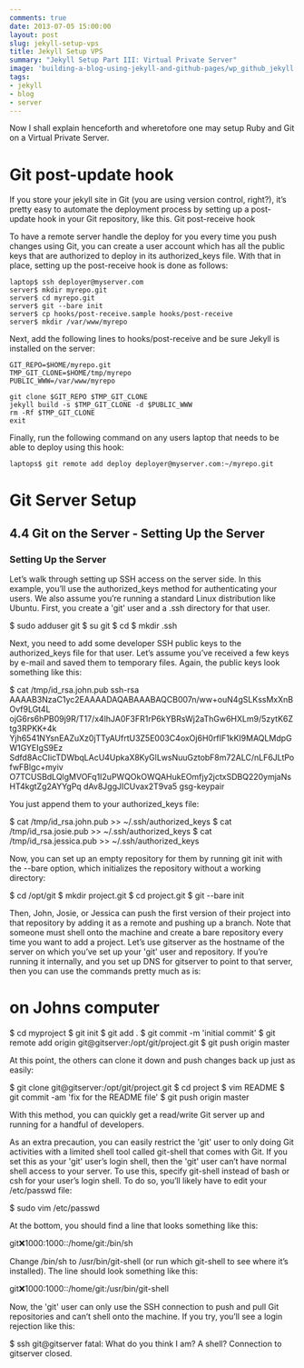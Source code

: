 ```yaml
---
comments: true
date: 2013-07-05 15:00:00
layout: post
slug: jekyll-setup-vps
title: Jekyll Setup VPS
summary: "Jekyll Setup Part III: Virtual Private Server"
image: 'building-a-blog-using-jekyll-and-github-pages/wp_github_jekyll.png'
tags:
- jekyll 
- blog
- server
---
```


Now I shall explain henceforth and wheretofore one may setup Ruby and Git
on a Virtual Private Server.

Git post-update hook
====================

If you store your jekyll site in Git (you are using version control, right?), it’s pretty easy to automate the deployment process by setting up a post-update hook in your Git repository, like this.
Git post-receive hook

To have a remote server handle the deploy for you every time you push changes using Git, you can create a user account which has all the public keys that are authorized to deploy in its authorized_keys file. With that in place, setting up the post-receive hook is done as follows:

    laptop$ ssh deployer@myserver.com
    server$ mkdir myrepo.git
    server$ cd myrepo.git
    server$ git --bare init
    server$ cp hooks/post-receive.sample hooks/post-receive
    server$ mkdir /var/www/myrepo

Next, add the following lines to hooks/post-receive and be sure Jekyll is installed on the server:

    GIT_REPO=$HOME/myrepo.git
    TMP_GIT_CLONE=$HOME/tmp/myrepo
    PUBLIC_WWW=/var/www/myrepo

    git clone $GIT_REPO $TMP_GIT_CLONE
    jekyll build -s $TMP_GIT_CLONE -d $PUBLIC_WWW
    rm -Rf $TMP_GIT_CLONE
    exit

Finally, run the following command on any users laptop that needs to be able to deploy using this hook:

    laptops$ git remote add deploy deployer@myserver.com:~/myrepo.git

Git Server Setup
================

4.4 Git on the Server - Setting Up the Server
---------------------------------------------

### Setting Up the Server

Let’s walk through setting up SSH access on the server side. In this example, you’ll use the authorized_keys method for authenticating your users. We also assume you’re running a standard Linux distribution like Ubuntu. First, you create a 'git' user and a .ssh directory for that user.

$ sudo adduser git
$ su git
$ cd
$ mkdir .ssh

Next, you need to add some developer SSH public keys to the authorized_keys file for that user. Let’s assume you’ve received a few keys by e-mail and saved them to temporary files. Again, the public keys look something like this:

$ cat /tmp/id_rsa.john.pub
ssh-rsa AAAAB3NzaC1yc2EAAAADAQABAAABAQCB007n/ww+ouN4gSLKssMxXnBOvf9LGt4L
ojG6rs6hPB09j9R/T17/x4lhJA0F3FR1rP6kYBRsWj2aThGw6HXLm9/5zytK6Ztg3RPKK+4k
Yjh6541NYsnEAZuXz0jTTyAUfrtU3Z5E003C4oxOj6H0rfIF1kKI9MAQLMdpGW1GYEIgS9Ez
Sdfd8AcCIicTDWbqLAcU4UpkaX8KyGlLwsNuuGztobF8m72ALC/nLF6JLtPofwFBlgc+myiv
O7TCUSBdLQlgMVOFq1I2uPWQOkOWQAHukEOmfjy2jctxSDBQ220ymjaNsHT4kgtZg2AYYgPq
dAv8JggJICUvax2T9va5 gsg-keypair

You just append them to your authorized_keys file:

$ cat /tmp/id_rsa.john.pub >> ~/.ssh/authorized_keys
$ cat /tmp/id_rsa.josie.pub >> ~/.ssh/authorized_keys
$ cat /tmp/id_rsa.jessica.pub >> ~/.ssh/authorized_keys

Now, you can set up an empty repository for them by running git init with the --bare option, which initializes the repository without a working directory:

$ cd /opt/git
$ mkdir project.git
$ cd project.git
$ git --bare init

Then, John, Josie, or Jessica can push the first version of their project into that repository by adding it as a remote and pushing up a branch. Note that someone must shell onto the machine and create a bare repository every time you want to add a project. Let’s use gitserver as the hostname of the server on which you’ve set up your 'git' user and repository. If you’re running it internally, and you set up DNS for gitserver to point to that server, then you can use the commands pretty much as is:

# on Johns computer
$ cd myproject
$ git init
$ git add .
$ git commit -m 'initial commit'
$ git remote add origin git@gitserver:/opt/git/project.git
$ git push origin master

At this point, the others can clone it down and push changes back up just as easily:

$ git clone git@gitserver:/opt/git/project.git
$ cd project
$ vim README
$ git commit -am 'fix for the README file'
$ git push origin master

With this method, you can quickly get a read/write Git server up and running for a handful of developers.

As an extra precaution, you can easily restrict the 'git' user to only doing Git activities with a limited shell tool called git-shell that comes with Git. If you set this as your 'git' user’s login shell, then the 'git' user can’t have normal shell access to your server. To use this, specify git-shell instead of bash or csh for your user’s login shell. To do so, you’ll likely have to edit your /etc/passwd file:

$ sudo vim /etc/passwd

At the bottom, you should find a line that looks something like this:

git:x:1000:1000::/home/git:/bin/sh

Change /bin/sh to /usr/bin/git-shell (or run which git-shell to see where it’s installed). The line should look something like this:

git:x:1000:1000::/home/git:/usr/bin/git-shell

Now, the 'git' user can only use the SSH connection to push and pull Git repositories and can’t shell onto the machine. If you try, you’ll see a login rejection like this:

$ ssh git@gitserver
fatal: What do you think I am? A shell?
Connection to gitserver closed.
